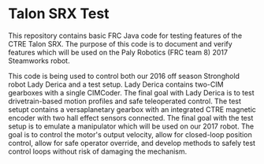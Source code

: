 # Talon SRX Test
This repository contains basic FRC Java code for testing features of the CTRE Talon SRX. The purpose of this code is to document and verify features which will be used on the Paly Robotics (FRC team 8) 2017 Steamworks robot. 

This code is being used to control both our 2016 off season Stronghold robot Lady Derica and a test setup. Lady Derica contains two-CIM gearboxes with a single CIMCoder. The final goal with Lady Derica is to test drivetrain-based motion profiles and safe teleoperated control. The test setupt contains a versaplanetary gearbox with an integrated CTRE magnetic encoder with two hall effect sensors connected. The final goal with the test setup is to emulate a manipulator which will be used on our 2017 robot. The goal is to control the motor's output velocity, allow for closed-loop position control, allow for safe operator override, and develop methods to safely test control loops without risk of damaging the mechanism. 
